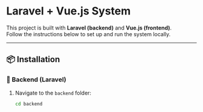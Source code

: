 # Laravel + Vue.js System

This project is built with **Laravel (backend)** and **Vue.js (frontend)**.  
Follow the instructions below to set up and run the system locally.

---

## 📦 Installation

### 🔹 Backend (Laravel)
1. Navigate to the `backend` folder:
   ```bash
   cd backend
